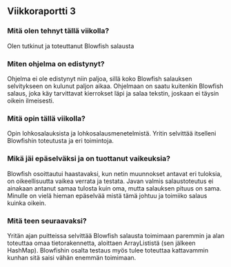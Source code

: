 ## Viikkoraportti 3

### Mitä olen tehnyt tällä viikolla?

Olen tutkinut ja toteuttanut Blowfish salausta

### Miten ohjelma on edistynyt?

Ohjelma ei ole edistynyt niin paljoa, sillä koko Blowfish salauksen selvitykseen on kulunut paljon aikaa. Ohjelmaan on saatu kuitenkin Blowfish salaus, joka käy tarvittavat kierrokset läpi ja salaa tekstin, joskaan ei täysin oikein ilmeisesti.  

### Mitä opin tällä viikolla?

Opin lohkosalauksista ja lohkosalausmenetelmistä. Yritin selvittää itselleni Blowfishin toteutusta ja eri toimintoja. 

### Mikä jäi epäselväksi ja on tuottanut vaikeuksia?

Blowfish osoittautui haastavaksi, kun netin muunnokset antavat eri tuloksia, on oikeellisuutta vaikea verrata ja testata. Javan valmis salaustoteutus ei ainakaan antanut samaa tulosta kuin oma, mutta salauksen pituus on sama. Minulle on vielä hieman epäselvää mistä tämä johtuu ja toimiiko salaus kuinka oikein. 

### Mitä teen seuraavaksi? 

Yritän ajan puitteissa selvittää Blowfish salausta toimimaan paremmin ja alan toteuttaa omaa tietorakennetta, aloittaen ArrayLististä (sen jälkeen HashMap). Blowfishin osalta testaus myös tulee toteuttaa kattavammin kunhan sitä saisi vähän enemmän toimimaan. 

